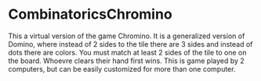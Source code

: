 # CombinatoricsChromino

This a virtual version of the game Chromino. It is a generalized version of Domino, where instead of 2 sides to the tile there are 3 sides and instead of dots there are colors. You must match at least 2 sides of the tile to one on the board. Whoevre clears their hand first wins. This is game played by 2 computers, but can be easily customized for more than one computer. 
